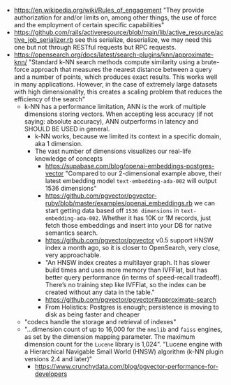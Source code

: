 - https://en.wikipedia.org/wiki/Rules_of_engagement "They provide authorization for and/or limits on, among other things, the use of force and the employment of certain specific capabilities"
- https://github.com/rails/activeresource/blob/main/lib/active_resource/active_job_serializer.rb see this serialize, deserialize, we may need this one but not through RESTful requests but RPC requests.
- https://opensearch.org/docs/latest/search-plugins/knn/approximate-knn/ "Standard k-NN search methods compute similarity using a brute-force approach that measures the nearest distance between a query and a number of points, which produces exact results. This works well in many applications. However, in the case of extremely large datasets with high dimensionality, this creates a scaling problem that reduces the efficiency of the search"
	- k-NN has a performance limitation, ANN is the work of multiple dimensions storing vectors. When accepting less accuracy (if not saying: absolute accuracy), ANN outperforms in latency and SHOULD BE USED in general.
		- k-NN works, because we limited its context in a specific domain, aka 1 dimension.
		- The vast number of dimensions visualizes our real-life knowledge of concepts
			- https://supabase.com/blog/openai-embeddings-postgres-vector "Compared to our 2-dimensional example above, their latest embedding model `text-embedding-ada-002` will output 1536 dimensions"
			- https://github.com/pgvector/pgvector-ruby/blob/master/examples/openai_embeddings.rb we can start getting data based off `1536 dimensions` in `text-embedding-ada-002`. Whether it has 10K or 1M records, just fetch those embeddings and insert into your DB for native semantics search.
			- https://github.com/pgvector/pgvector v0.5 support HNSW index a month ago, so it is closer to OpenSearch, very close, very approachable.
			- "An HNSW index creates a multilayer graph. It has slower build times and uses more memory than IVFFlat, but has better query performance (in terms of speed-recall tradeoff). There’s no training step like IVFFlat, so the index can be created without any data in the table."
			- https://github.com/pgvector/pgvector#approximate-search
			- From Holistics: Postgres is enough; persistence is moving to disk as being faster and cheaper
	- "codecs handle the storage and retrieval of indexes"
	- "...dimension count of up to 16,000 for the `nmslib` and `faiss` engines, as set by the dimension mapping parameter. The maximum dimension count for the `Lucene` library is 1,024". "Lucene engine with a Hierarchical Navigable Small World (HNSW) algorithm (k-NN plugin versions 2.4 and later)"
		- https://www.crunchydata.com/blog/pgvector-performance-for-developers